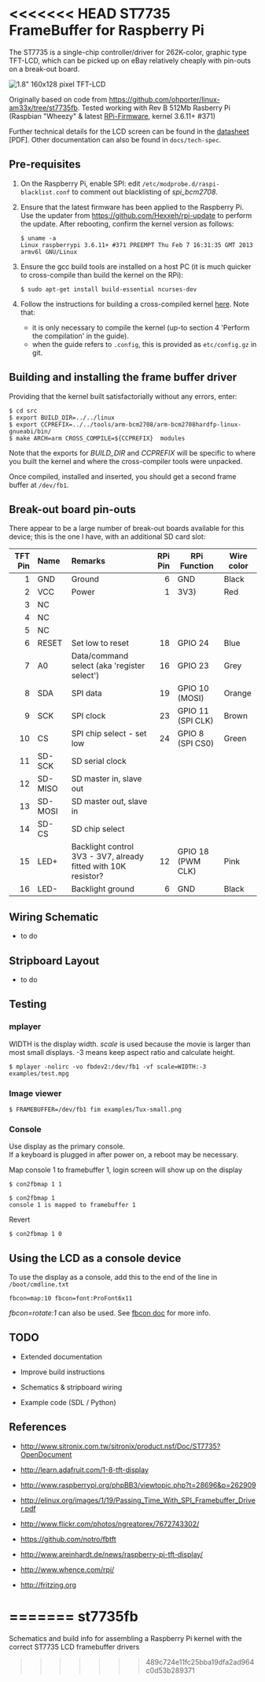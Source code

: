 <<<<<<< HEAD
ST7735 FrameBuffer for Raspberry Pi
===================================

The ST7735 is a single-chip controller/driver for 262K-color, graphic type 
TFT-LCD, which can be picked up on eBay relatively cheaply with pin-outs on
a break-out board.

![1.8" 160x128 pixel TFT-LCD](http://www.adafruit.com/adablog/wp-content/uploads/2011/12/window-57.jpg)

Originally based on code from https://github.com/ohporter/linux-am33x/tree/st7735fb. 
Tested working with Rev B 512Mb Rasberry Pi (Raspbian "Wheezy" & latest [RPi-Firmware](https://github.com/Hexxeh/rpi-update), 
kernel 3.6.11+ #371)

Further technical details for the LCD screen can be found in the 
[datasheet](https://raw.github.com/rm-hull/st7735-fb/master/doc/tech-spec/datasheet.pdf) [PDF]. Other documentation
can also be found in `docs/tech-spec`.

Pre-requisites
--------------
1. On the Raspberry Pi, enable SPI: edit `/etc/modprobe.d/raspi-blacklist.conf`
   to comment out blacklisting of _spi_bcm2708_.

2. Ensure that the latest firmware has been applied to the Raspberry Pi. Use the updater from
   https://github.com/Hexxeh/rpi-update to perform the update. After rebooting, confirm the
   kernel version as follows:

      ```
      $ uname -a
      Linux raspberrypi 3.6.11+ #371 PREEMPT Thu Feb 7 16:31:35 GMT 2013 armv6l GNU/Linux
      ```

3. Ensure the gcc build tools are installed on a host PC (it is much
   quicker to cross-compile than build the kernel on the RPi): 

      ```
      $ sudo apt-get install build-essential ncurses-dev
      ```

4. Follow the instructions for building a cross-compiled kernel [here](http://elinux.org/RPi_Kernel_Compilation).
   Note that: 
   * it is only necessary to compile the kernel (up-to section 4 'Perform the compilation' in the guide).
   * when the guide refers to `.config`, this is provided as `etc/config.gz` in git.

Building and installing the frame buffer driver
-----------------------------------------------
Providing that the kernel built satisfactorially without any errors, enter:

    $ cd src
    $ export BUILD_DIR=../../linux
    $ export CCPREFIX=../../tools/arm-bcm2708/arm-bcm2708hardfp-linux-gnueabi/bin/
    $ make ARCH=arm CROSS_COMPILE=${CCPREFIX}  modules

Note that the exports for _BUILD_DIR_ and _CCPREFIX_ will be specific to where you built the kernel and where 
the cross-compiler tools were unpacked.

Once compiled, installed and inserted, you should get a second frame buffer at `/dev/fb1`.

Break-out board pin-outs
------------------------
There appear to be a large number of break-out boards available for this device; this is the one 
I have, with an additional SD card slot:

| TFT Pin | Name    | Remarks                     | RPi Pin | RPi Function      | Wire color |
|--------:|:--------|:----------------------------|--------:|-------------------|------------|
| 1       | GND     | Ground                      | 6       | GND               | Black      |
| 2       | VCC     | Power                       | 1       | 3V3)              | Red|
| 3       | NC      |                             |         |                   ||
| 4       | NC      |                             |         |                   ||
| 5       | NC      |                             |         |                   ||
| 6       | RESET   | Set low to reset            | 18      | GPIO 24           | Blue |
| 7       | A0      | Data/command select (aka 'register select')        | 16      | GPIO 23           | Grey |
| 8       | SDA     | SPI data                    | 19      | GPIO 10 (MOSI)    | Orange |
| 9       | SCK     | SPI clock                   | 23      | GPIO 11 (SPI CLK) | Brown |
| 10      | CS      | SPI chip select - set low   | 24      | GPIO 8 (SPI CS0)  | Green |
| 11      | SD-SCK  | SD serial clock             |         |                   ||
| 12      | SD-MISO | SD master in, slave out     |         |                   ||
| 13      | SD-MOSI | SD master out, slave in     |         |                   ||
| 14      | SD-CS   | SD chip select              |         |                   ||
| 15      | LED+    | Backlight control 3V3 - 3V7, already fitted with 10K resistor? | 12      | GPIO 18 (PWM CLK) | Pink |
| 16      | LED-    | Backlight ground            | 6       | GND               | Black |

Wiring Schematic
----------------
- to do

Stripboard Layout
-----------------
- to do

Testing
-------
### mplayer
WIDTH is the display width. _scale_ is used because the movie is larger than most small displays. -3 means keep aspect ratio and calculate height.

    $ mplayer -nolirc -vo fbdev2:/dev/fb1 -vf scale=WIDTH:-3 examples/test.mpg

### Image viewer

    $ FRAMEBUFFER=/dev/fb1 fim examples/Tux-small.png

### Console
Use display as the primary console.  
If a keyboard is plugged in after power on, a reboot may be necessary.

Map console 1 to framebuffer 1, login screen will show up on the display

    $ con2fbmap 1 1

    $ con2fbmap 1
    console 1 is mapped to framebuffer 1

Revert

    $ con2fbmap 1 0

Using the LCD as a console device
---------------------------------
To use the display as a console, add this to the end of the line in `/boot/cmdline.txt`

    fbcon=map:10 fbcon=font:ProFont6x11

*fbcon=rotate:1* can also be used. See
[fbcon doc](http://www.mjmwired.net/kernel/Documentation/fb/fbcon.txt#72)
for more info.

TODO
----
* Extended documentation

* Improve build instructions

* Schematics & stripboard wiring

* Example code (SDL / Python)

References
----------
* http://www.sitronix.com.tw/sitronix/product.nsf/Doc/ST7735?OpenDocument

* http://learn.adafruit.com/1-8-tft-display

* http://www.raspberrypi.org/phpBB3/viewtopic.php?t=28696&p=262909

* http://elinux.org/images/1/19/Passing_Time_With_SPI_Framebuffer_Driver.pdf

* http://www.flickr.com/photos/ngreatorex/7672743302/

* https://github.com/notro/fbtft

* http://www.areinhardt.de/news/raspberry-pi-tft-display/

* http://www.whence.com/rpi/

* http://fritzing.org

=======
st7735fb
========

Schematics and build info for assembling a Raspberry Pi kernel with the correct ST7735 LCD framebuffer drivers 
>>>>>>> 489c724e11fc25bba19dfa2ad964c0d53b289371
